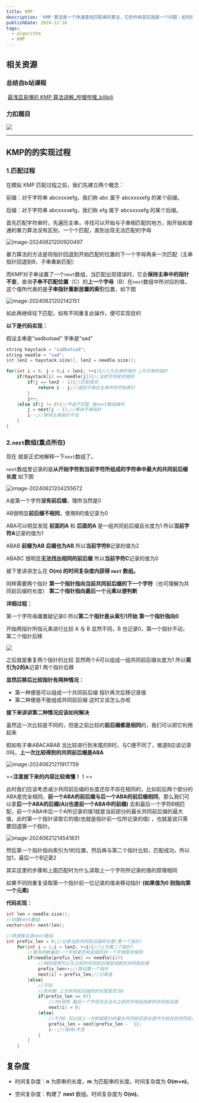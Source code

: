 ```yaml
---
title: KMP
description: 'KMP 算法是一个快速查找匹配串的算法，它的作用其实就是一个问题：如何快速在「原字符串」中找到「匹配字符串」。'
publishDate: 2024-12-16
tags:
  - algorithm
  - KMP
---
```


## 相关资源

### 	总结自b站课程

​		[最浅显易懂的 KMP 算法讲解_哔哩哔哩_bilibili](https://www.bilibili.com/video/BV1AY4y157yL/?spm_id_from=333.337.search-card.all.click&vd_source=3c374f889236ef45f9959b2da6d8d6cd)

### 	力扣题目
![](./KMP.assets/image-20240621164304680.png)

------



## KMP的的实现过程

### 1.匹配过程
在模拟 KMP 匹配过程之前，我们先建立两个概念：

前缀：对于字符串 abcxxxxefg，我们称 abc 属于 abcxxxxefg 的某个前缀。

后缀：对于字符串 abcxxxxefg，我们称 efg 属于 abcxxxxefg 的某个后缀。

首先匹配字符串时，先遍历主串，寻找可以开始与子串相匹配的地方，刚开始和普通的暴力算法没有区别，一个个匹配，直到出现无法匹配的字母

![image-20240621200920497](./KMP.assets/image-20240621200920497-1729771466183-2.png)

暴力算法的方法是将指针回退到开始匹配的位置的下一个字母再来一次匹配（主串指针回退到B，子串重新匹配）

而KMP对子串设置了一个`next`数组，当匹配出现错误时，它会**保持主串中的指针不变**，查询**子串不匹配位置**（C）的**上一个字母**（B）在`next`数组中所对应的值，这个值所代表的是**子串指针重新放置的索引**位置，如下图

![image-20240621202142151](./KMP.assets/image-20240621202142151.png)

如此再继续往下匹配，如有不同重复此操作，便可实现目的

**以下是代码实现：**

假设主串是“sadbutsad” 字串是“sad”

```cpp
string haystack = "sadbutsad";
string needle = "sad";
int len1 = haystack.size(), len2 = needle.size();

for(int i = 0, j = 0;i < len1; ++i){//i为主串的指针 j为子串的指针
	if(haystack[i] == needle[j]){//当前字符是否相同
		if(j == len2 - 1){//匹配成功
			return i - j;//返回子串在主串中的开始索引
		}
        j++;
    }else if(j != 0){//中途不匹配 查next数组操作
    	j = next[j - 1];//移动子串指针
        i--;//保持主串指针不动
    }
}
```

### 2.`next`数组(重点所在)

现在 就是正式地解释一下`next`数组了。

`next`数组里记录的是**从开始字符到当前字符所组成的字符串中最大的共同前后缀长度** 如下图

![image-20240621204255672](./KMP.assets/image-20240621204255672.png)

A是第一个字符**没有前后缀**，理所当然是0

AB很明显**前后缀不相同**，使用B的值记录为0

ABA可以明显发现 **前面的A** 和 **后面的A** 是一组共同前后缀且长度为1 所以**当前字符A**记录的值为1

ABAB **前缀为AB** **后缀也为AB** 所以**当前字符B**记录的值为2

ABABC 很明显**无法找出相同的前后缀** 所以**当前字符C**记录的值为0



接下里讲讲怎么在 **O(m) 的时间复杂度内获得 `next` 数组。**

同样需要两个指针 **第一个指针指向当前共同前后缀的下一个字符**（也可理解为共同前后缀的长度） **第二个指针指向最后一个元素以便判断**

**详细过程：**

第一个字符毋庸置疑记录0 所以**第二个指针是从索引1开始** **第一个指针指向0**

开始两指针所指元素进行比较 A 与 B 显然不同，B 也记录0，第一个指针不动，第二个指针后移

![](./KMP.assets/image-20240621211131304.png)

之后就是重复两个指针的比较 显然两个A可以组成一组共同前后缀长度为1 所以**索引为2的A**记录1 两个指针后移

**显然后移后比较指针有两种情况：**

- 第一种便是可以组成一个共同前后缀 指针再次后移记录值
- 第二种便是不能组成共同前后缀 这时又该怎么办呢



**接下来讲讲第二种情况应该如何解决**

虽然这一次比较是不同的，但是之前比较的**前后缀都是相同**的，我们可以把它利用起来

假如有子串ABACABAB 当比较进行到末尾的B时，与C便不同了，难道B应该记录0吗，**上一次比较得到的共同前后缀是ABA**

![image-20240621211917759](./KMP.assets/image-20240621211917759.png)

==**注意接下来的内容比较难懂！！**==

​     此时我们应该考虑减少共同前后缀的长度还存不存在相同的，比如前后两个部分的ABA是完全相同，**前一个ABA的前后缀与后一个ABA的前后缀相同**，那么我们可以拿**后一个ABA的后缀(A)(也是前一个ABA中的前缀)** 去和最后一个字符B相匹配，前一个ABA中后一个A所记录的值1就是当前部分的最长共同前后缀的最大值，此时第一个指针读取它的值(也就是指针前一位所记录的值) ，也就是说只需要回退第一个指针。

![image-20240621214541831](./KMP.assets/image-20240621214541831.png)

然后第一个指针指向索引为1的位置，然后再与第二个指针比较，匹配成功，所以加1，最后一个B记录2

其实这里的步骤和上面匹配时为什么读取上一个字符所记录的值的原理相同

如果不同则重复读取第一个指针前一位记录的值来移动指针 **(如果值为0 则指向第一个元素)**

**代码实现：**

```cpp
int len = needle.size();
//创建next数组
vector<int> next(len);

//用递推法求next数组
int prefix_len = 0;//记录当前共同前后缀的长度(第一个指针)
	for(int i = 1;i < len2; ++i){//(i为第二个指针)
		//首先判断最后一个字母是否和前缀的后一个字母是否相同
        if(needle[prefix_len] == needle[i]){
			//相同说明可以与之前的共同前后缀组成新的共同前后缀
			prefix_len++;//移动第一个指针
            next[i] = prefix_len;//记录值
        }else{
            //不同 
            //先判断 上次共同前后缀的的长度是否为0
            if(prefix_len == 0){
              	//为0说明 最后一个字母也无法与之前的字母组成新的共同前后缀
                next[i] = 0;
            }else{
                //不为0 可以找上一次前缀部分的最长共同前后缀长度作为现在的共同前后缀长度再进行判断
                prefix_len = next[prefix_len -  1];
                i--;//保持i不变
            }
        }
	}
```

## 复杂度

- 时间复杂度：**n** 为原串的长度，**m** 为匹配串的长度。时间复杂度为 **O(m+n)**。

- 空间复杂度：构建了 **next** 数组。时间复杂度为 **O(m)**。

  

